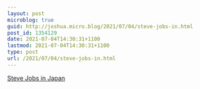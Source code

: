 ```yaml
---
layout: post
microblog: true
guid: http://joshua.micro.blog/2021/07/04/steve-jobs-in.html
post_id: 1354129
date: 2021-07-04T14:30:31+1100
lastmod: 2021-07-04T14:30:31+1100
type: post
url: /2021/07/04/steve-jobs-in.html
---
```

[Steve Jobs in Japan](https://www3.nhk.or.jp/nhkworld/en/news/backstories/1622/)
